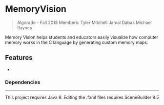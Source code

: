 # MemoryVision

> Algorado - Fall 2018
Members:
Tyler Mitchell
Jamal Dabas
Michael Raynes

Memory Vision helps students and educators easily visualize how computer memory works in the C language by generating custom memory maps.





## Features

- 





### Dependencies

---

This project requires Java 8. Editing the .fxml files requires SceneBuilder 8.5

